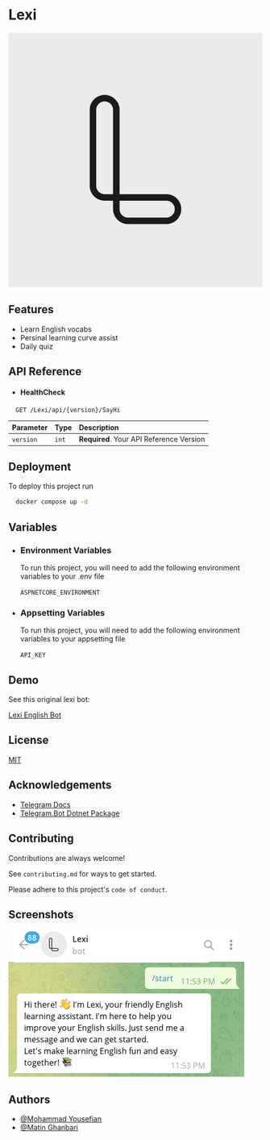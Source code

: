 
# Lexi
![Logo](https://github.com/LexiEnglishBot/Lexi/blob/develop/assets/logo/lexi.jpg?raw=true)


## Features

- Learn English vocabs
- Persinal learning curve assist
- Daily quiz


## API Reference

- #### HealthCheck

```http
  GET /Lexi/api/{version}/SayHi
```

| Parameter | Type     | Description                |
| :-------- | :------- | :------------------------- |
| `version` | `int` | **Required**. Your API Reference Version |
## Deployment

To deploy this project run

```bash
  docker compose up -d
```


## Variables

- ### Environment Variables

    To run this project, you will need to add the following environment variables to your .env file

    `ASPNETCORE_ENVIRONMENT`

- ### Appsetting Variables

    To run this project, you will need to add the following environment variables to your appsetting file

    `API_KEY`


## Demo

See this original lexi bot:

[Lexi English Bot](https://t.me/LexiEnglishBot)
## License

[MIT](https://choosealicense.com/licenses/mit/)


## Acknowledgements

 - [Telegram Docs](https://core.telegram.org/bots)
 - [Telegram.Bot Dotnet Package](https://github.com/TelegramBots/Telegram.Bot)


## Contributing

Contributions are always welcome!

See `contributing.md` for ways to get started.

Please adhere to this project's `code of conduct`.


## Screenshots

![App Screenshot](https://github.com/LexiEnglishBot/Lexi/blob/develop/assets/images/screenshots/home/Screenshot%202024-09-14%20235334.png?raw=true)


## Authors

- [@Mohammad Yousefian](https://github.com/MohammadYSF)
- [@Matin Ghanbari](https://github.com/MatinGhanbari)

